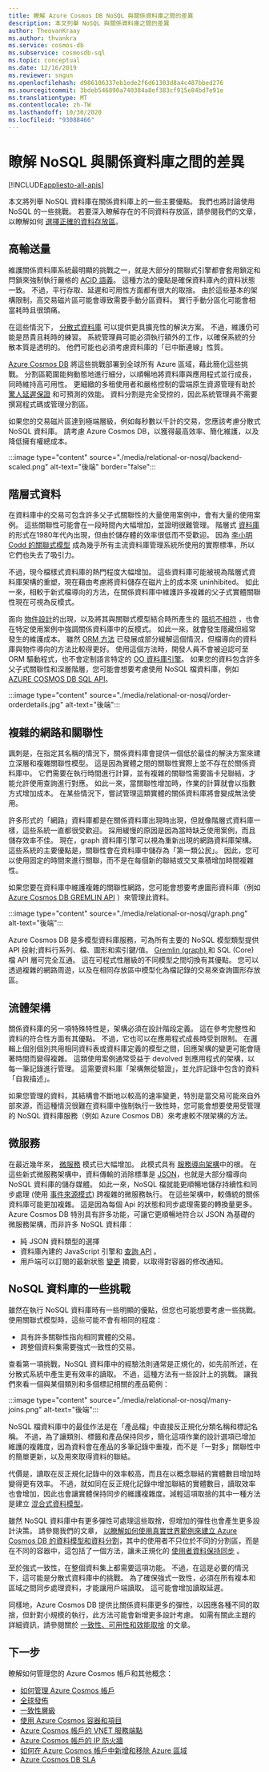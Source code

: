 ```yaml
---
title: 瞭解 Azure Cosmos DB NoSQL 與關係資料庫之間的差異
description: 本文列舉 NoSQL 與關係資料庫之間的差異
author: TheovanKraay
ms.author: thvankra
ms.service: cosmos-db
ms.subservice: cosmosdb-sql
ms.topic: conceptual
ms.date: 12/16/2019
ms.reviewer: sngun
ms.openlocfilehash: d986106337eb1ede2f6d61303d8a4c487bbed276
ms.sourcegitcommit: 3bdeb546890a740384a8ef383cf915e84bd7e91e
ms.translationtype: MT
ms.contentlocale: zh-TW
ms.lasthandoff: 10/30/2020
ms.locfileid: "93088466"
---
```

# <a name="understanding-the-differences-between-nosql-and-relational-databases"></a>瞭解 NoSQL 與關係資料庫之間的差異
[!INCLUDE[appliesto-all-apis](includes/appliesto-all-apis.md)]

本文將列舉 NoSQL 資料庫在關係資料庫上的一些主要優點。 我們也將討論使用 NoSQL 的一些挑戰。 若要深入瞭解存在的不同資料存放區，請參閱我們的文章，以瞭解如何 [選擇正確的資料存放區](/azure/architecture/guide/technology-choices/data-store-overview)。

## <a name="high-throughput"></a>高輸送量

維護關係資料庫系統最明顯的挑戰之一，就是大部分的關聯式引擎都會套用鎖定和閂鎖來強制執行嚴格的 [ACID 語義](https://en.wikipedia.org/wiki/ACID)。 這種方法的優點是確保資料庫內的資料狀態一致。 不過，平行存取、延遲和可用性方面都有很大的取捨。 由於這些基本的架構限制，高交易磁片區可能會導致需要手動分區資料。 實行手動分區化可能會相當耗時且很頭痛。

在這些情況下， [分散式資料庫](https://en.wikipedia.org/wiki/Distributed_database) 可以提供更具擴充性的解決方案。 不過，維護仍可能是昂貴且耗時的練習。 系統管理員可能必須執行額外的工作，以確保系統的分散本質是透明的。 他們可能也必須考慮資料庫的「已中斷連線」性質。

[Azure Cosmos DB](./introduction.md) 將這些挑戰部署到全球所有 Azure 區域，藉此簡化這些挑戰。 分割區範圍能夠動態地進行細分，以順暢地將資料庫與應用程式並行成長，同時維持高可用性。 更細緻的多租使用者和嚴格控制的雲端原生資源管理有助於 [驚人延遲保證](./consistency-levels.md#consistency-levels-and-latency) 和可預測的效能。 資料分割是完全受控的，因此系統管理員不需要撰寫程式碼或管理分割區。

如果您的交易磁片區達到極端層級，例如每秒數以千計的交易，您應該考慮分散式 NoSQL 資料庫。 請考慮 Azure Cosmos DB，以獲得最高效率、簡化維護，以及降低擁有權總成本。

:::image type="content" source="./media/relational-or-nosql/backend-scaled.png" alt-text="後端" border="false":::

## <a name="hierarchical-data"></a>階層式資料

在資料庫中的交易可包含許多父子式關聯性的大量使用案例中，會有大量的使用案例。 這些關聯性可能會在一段時間內大幅增加，並證明很難管理。 階層式 [資料庫](https://en.wikipedia.org/wiki/Hierarchical_database_model) 的形式在1980年代內出現，但由於儲存體的效率很低而不受歡迎。 因為 [李小明 Codd 的關聯式模型](https://en.wikipedia.org/wiki/Relational_model) 成為幾乎所有主流資料庫管理系統所使用的實際標準，所以它們也失去了吸引力。

不過，現今檔樣式資料庫的熱門程度大幅增加。 這些資料庫可能被視為階層式資料庫架構的重塑，現在藉由考慮將資料儲存在磁片上的成本來 uninhibited。 如此一來，相較于新式檔導向的方法，在關係資料庫中維護許多複雜的父子式實體關聯性現在可視為反模式。

面向 [物件設計](https://en.wikipedia.org/wiki/Object-oriented_design)的出現，以及將其與關聯式模型結合時所產生的 [阻抗不相符](https://en.wikipedia.org/wiki/Object-relational_impedance_mismatch) ，也會在特定使用案例中強調關係資料庫中的反模式。 如此一來，就會發生隱藏但經常發生的維護成本。 雖然 [ORM 方法](https://en.wikipedia.org/wiki/Object-relational_mapping) 已發展成部分緩解這個情況，但檔導向的資料庫與物件導向的方法比較得更好。 使用這個方法時，開發人員不會被迫認可至 ORM 驅動程式，也不會定制語言特定的 [OO 資料庫引擎](https://en.wikipedia.org/wiki/Object_database)。 如果您的資料包含許多父子式關聯性和深層階層，您可能會想要考慮使用 NoSQL 檔資料庫，例如 [AZURE COSMOS DB SQL API](./introduction.md)。

:::image type="content" source="./media/relational-or-nosql/order-orderdetails.jpg" alt-text="後端":::

## <a name="complex-networks-and-relationships"></a>複雜的網路和關聯性

諷刺是，在指定其名稱的情況下，關係資料庫會提供一個低於最佳的解決方案來建立深層和複雜關聯性模型。 這是因為實體之間的關聯性實際上並不存在於關係資料庫中。 它們需要在執行時間進行計算，並有複雜的關聯性需要笛卡兒聯結，才能允許使用查詢進行對應。 如此一來，當關聯性增加時，作業的計算就會以指數方式增加成本。 在某些情況下，嘗試管理這類實體的關係資料庫將會變成無法使用。

許多形式的「網路」資料庫都是在關係資料庫出現時出現，但就像階層式資料庫一樣，這些系統一直都很受歡迎。 採用緩慢的原因是因為當時缺乏使用案例，而且儲存效率不佳。 現在，graph 資料庫引擎可以視為重新出現的網路資料庫架構。 這些系統的主要優點是，關聯性會在資料庫中儲存為「第一類公民」。 因此，您可以使用固定的時間來進行關聯，而不是在每個新的聯結或交叉乘積增加時間複雜性。

如果您要在資料庫中維護複雜的關聯性網路，您可能會想要考慮圖形資料庫（例如 [Azure Cosmos DB GREMLIN API](./graph-introduction.md) ）來管理此資料。

:::image type="content" source="./media/relational-or-nosql/graph.png" alt-text="後端":::

Azure Cosmos DB 是多模型資料庫服務，可為所有主要的 NoSQL 模型類型提供 API 投射;資料行系列、檔、圖形和索引鍵/值。 [Gremlin (graph) ](./gremlin-support.md)和 SQL (Core) 檔 API 層可完全互通。 這在可程式性層級的不同模型之間切換有其優點。 您可以透過複雜的網路周遊，以及在相同存放區中模型化為檔記錄的交易來查詢圖形存放區。

## <a name="fluid-schema"></a>流體架構

關係資料庫的另一項特殊特性是，架構必須在設計階段定義。 這在參考完整性和資料的符合性方面有其優點。 不過，它也可以在應用程式成長時受到限制。 在邏輯上個別個別共用相同資料表或資料庫定義的模型之間，回應架構的變更可能會隨著時間而變得複雜。 這類使用案例通常受益于 devolved 到應用程式的架構，以每一筆記錄進行管理。 這需要資料庫「架構無從驗證」，並允許記錄中包含的資料「自我描述」。

如果您管理的資料，其結構會不斷地以較高的速率變更，特別是當交易可能來自外部來源，而這種情況很難在資料庫中強制執行一致性時，您可能會想要使用受管理的 NoSQL 資料庫服務（例如 Azure Cosmos DB）來考慮較不限架構的方法。

## <a name="microservices"></a>微服務

在最近幾年來， [微服務](https://en.wikipedia.org/wiki/Microservices) 模式已大幅增加。 此模式具有 [服務導向架構](https://en.wikipedia.org/wiki/Service-oriented_architecture)中的根。 在這些新式微服務架構中，資料傳輸的消除標準是 [JSON](https://en.wikipedia.org/wiki/JSON)，也就是大部分檔導向 NoSQL 資料庫的儲存媒體。 如此一來，NoSQL 檔就能更順暢地儲存持續性和同步處理 (使用 [事件來源模式](https://en.wikipedia.org/wiki/Event-driven_architecture)) 跨複雜的微服務執行。 在這些架構中，較傳統的關係資料庫可能更加複雜。 這是因為每個 Api 的狀態和同步處理需要的轉換量更多。 Azure Cosmos DB 特別具有許多功能，可讓它更順暢地符合以 JSON 為基礎的微服務架構，而非許多 NoSQL 資料庫：

* 純 JSON 資料類型的選擇
* 資料庫內建的 JavaScript 引擎和 [查詢 API](./javascript-query-api.md) 。
* 用戶端可以訂閱的最新狀態 [變更](./change-feed.md) 摘要，以取得對容器的修改通知。

## <a name="some-challenges-with-nosql-databases"></a>NoSQL 資料庫的一些挑戰

雖然在執行 NoSQL 資料庫時有一些明顯的優點，但您也可能想要考慮一些挑戰。 使用關聯式模型時，這些可能不會有相同的程度：

* 具有許多關聯性指向相同實體的交易。
* 跨整個資料集需要強式一致性的交易。

查看第一項挑戰，NoSQL 資料庫中的經驗法則通常是正規化的，如先前所述，在分散式系統中產生更有效率的讀取。 不過，這種方法有一些設計上的挑戰。 讓我們來看一個與某個類別和多個標記相關的產品範例：

:::image type="content" source="./media/relational-or-nosql/many-joins.png" alt-text="後端":::

NoSQL 檔資料庫中的最佳作法是在「產品檔」中直接反正規化分類名稱和標記名稱。 不過，為了讓類別、標籤和產品保持同步，簡化這項作業的設計選項已增加維護的複雜度，因為資料會在產品的多筆記錄中重複，而不是「一對多」關聯性中的簡單更新，以及用來取得資料的聯結。 

代價是，讀取在反正規化記錄中的效率較高，而且在以概念聯結的實體數目增加時變得更有效率。 不過，就如同在反正規化記錄中增加聯結的實體數目，讀取效率也會增加，因此也會讓實體保持同步的維護複雜度。減輕這項取捨的其中一種方法是建立 [混合式資料模型](./modeling-data.md#hybrid-data-models)。

雖然 NoSQL 資料庫中有更多彈性可處理這些取捨，但增加的彈性也會產生更多設計決策。 請參閱我們的文章， [以瞭解如何使用真實世界範例來建立 Azure Cosmos DB 的資料模型和資料分割](./how-to-model-partition-example.md)，其中的使用者不只位於不同的分割區，而是在不同的容器中，這包括了一個方法，讓未正規化的 [使用者資料保持同步](./how-to-model-partition-example.md#denormalizing-usernames) 。

至於強式一致性，在整個資料集上都需要這項功能。 不過，在這是必要的情況下，這可能是分散式資料庫中的挑戰。 為了確保強式一致性，必須在所有複本和區域之間同步處理資料，才能讓用戶端讀取。 這可能會增加讀取延遲。

同樣地，Azure Cosmos DB 提供比關係資料庫更多的彈性，以因應各種不同的取捨，但針對小規模的執行，此方法可能會新增更多設計考慮。 如需有關此主題的詳細資訊，請參閱關於 [一致性、可用性和效能取捨](./consistency-levels.md) 的文章。

## <a name="next-steps"></a>下一步

瞭解如何管理您的 Azure Cosmos 帳戶和其他概念：

* [如何管理 Azure Cosmos 帳戶](how-to-manage-database-account.md)
* [全球發佈](distribute-data-globally.md)
* [一致性層級](consistency-levels.md)
* [使用 Azure Cosmos 容器和項目](account-databases-containers-items.md)
* [Azure Cosmos 帳戶的 VNET 服務端點](how-to-configure-vnet-service-endpoint.md)
* [Azure Cosmos 帳戶的 IP 防火牆](how-to-configure-firewall.md)
* [如何在 Azure Cosmos 帳戶中新增和移除 Azure 區域](how-to-manage-database-account.md)
* [Azure Cosmos DB SLA](https://azure.microsoft.com/support/legal/sla/cosmos-db/v1_2/)